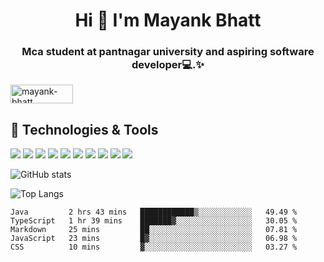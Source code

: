 <h1 align="center">Hi 👋 I'm Mayank Bhatt</h1>
<h3 align="center">Mca student at pantnagar university and aspiring software developer💻.✨</h3>

<!-- ![](https://visitor-badge.laobi.icu/badge?page_id=mayankbhatt07141.mayankbhatt07141) -->

<a href="https://www.linkedin.com/in/mayankbhatt07141/" target="blank"><img align="center" src="https://img.shields.io/badge/LinkedIn-0077B5?style=for-the-badge&logo=linkedin&logoColor=white" alt="mayank-bhatt" height="30" width="100" /></a>

## 🔧 Technologies & Tools

![](https://img.shields.io/badge/Visual_Studio_Code-0078D4?style=for-the-badge&logo=visual%20studio%20code&logoColor=white)
![](https://img.shields.io/badge/C-00599C?style=for-the-badge&logo=c&logoColor=white)
![](https://img.shields.io/badge/Java-ED8B00?style=for-the-badge&logo=java&logoColor=white)
![]( https://img.shields.io/badge/JavaScript-323330?style=for-the-badge&logo=javascript&logoColor=F7DF1E)
![]( https://img.shields.io/badge/CSS-239120?&style=for-the-badge&logo=css3&logoColor=white)
![]( https://img.shields.io/badge/HTML-239120?style=for-the-badge&logo=html5&logoColor=white)
![]( https://img.shields.io/badge/MySQL-00000F?style=for-the-badge&logo=mysql&logoColor=white)
![]( https://img.shields.io/badge/React-20232A?style=for-the-badge&logo=react&logoColor=61DAFB)
![]( https://img.shields.io/badge/Redux-593D88?style=for-the-badge&logo=redux&logoColor=white)
![](https://img.shields.io/npm/types/typescript?style=for-the-badge)


<!-- git stats -->
![GitHub stats](https://github-readme-stats.vercel.app/api?username=mayankbhatt07141&show_icons=true&theme=tokyonight)
<!-- most used languages -->
![Top Langs](https://github-readme-stats.vercel.app/api/top-langs/?username=mayankbhatt07141&theme=tokyonight)
<!-- wakatime stats -->
<!--START_SECTION:waka-->
```text
Java         2 hrs 43 mins   ████████████▒░░░░░░░░░░░░   49.49 % 
TypeScript   1 hr 39 mins    ███████▓░░░░░░░░░░░░░░░░░   30.05 % 
Markdown     25 mins         ██░░░░░░░░░░░░░░░░░░░░░░░   07.81 % 
JavaScript   23 mins         █▓░░░░░░░░░░░░░░░░░░░░░░░   06.98 % 
CSS          10 mins         ▓░░░░░░░░░░░░░░░░░░░░░░░░   03.27 % 
```
<!--END_SECTION:waka-->
